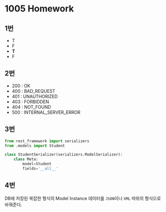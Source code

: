 # 1005 Homework

## 1번

- T
- F
- **T**
- F



## 2번

- 200 : OK
- 400 : BAD_REQUEST
- 401 : UNAUTHORIZED
- 403 : FORBIDDEN
- 404 : NOT_FOUND
- 500 : INTERNAL_SERVER_ERROR



## 3번

```python
from rest_framework import serializers
from .models import Student

class StudentSerializer(serializers.ModelSerializer):
    class Meta:
        model=Student
        fields='__all__'
```



## 4번

DB에 저장된 복잡한 형식의 Model Instance 데이터를 `JSON`이나 `XML` 따위의 형식으로 바꿔준다.